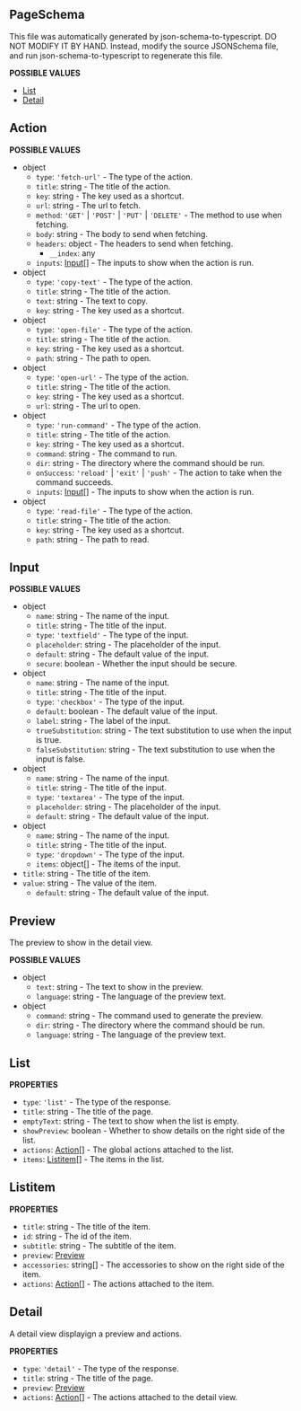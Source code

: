 ## PageSchema

This file was automatically generated by json-schema-to-typescript.
DO NOT MODIFY IT BY HAND. Instead, modify the source JSONSchema file,
and run json-schema-to-typescript to regenerate this file.

**POSSIBLE VALUES**

- [List](#list)
- [Detail](#detail)

## Action

**POSSIBLE VALUES**

- object
  - `type`: `'fetch-url'` - The type of the action.
  - `title`: string - The title of the action.
  - `key`: string - The key used as a shortcut.
  - `url`: string - The url to fetch.
  - `method`: `'GET'` | `'POST'` | `'PUT'` | `'DELETE'` - The method to use when fetching.
  - `body`: string - The body to send when fetching.
  - `headers`: object - The headers to send when fetching.
    - `__index`: any
  - `inputs`: [Input](#input)[] - The inputs to show when the action is run.
- object
  - `type`: `'copy-text'` - The type of the action.
  - `title`: string - The title of the action.
  - `text`: string - The text to copy.
  - `key`: string - The key used as a shortcut.
- object
  - `type`: `'open-file'` - The type of the action.
  - `title`: string - The title of the action.
  - `key`: string - The key used as a shortcut.
  - `path`: string - The path to open.
- object
  - `type`: `'open-url'` - The type of the action.
  - `title`: string - The title of the action.
  - `key`: string - The key used as a shortcut.
  - `url`: string - The url to open.
- object
  - `type`: `'run-command'` - The type of the action.
  - `title`: string - The title of the action.
  - `key`: string - The key used as a shortcut.
  - `command`: string - The command to run.
  - `dir`: string - The directory where the command should be run.
  - `onSuccess`: `'reload'` | `'exit'` | `'push'` - The action to take when the command succeeds.
  - `inputs`: [Input](#input)[] - The inputs to show when the action is run.
- object
  - `type`: `'read-file'` - The type of the action.
  - `title`: string - The title of the action.
  - `key`: string - The key used as a shortcut.
  - `path`: string - The path to read.

## Input

**POSSIBLE VALUES**

- object
  - `name`: string - The name of the input.
  - `title`: string - The title of the input.
  - `type`: `'textfield'` - The type of the input.
  - `placeholder`: string - The placeholder of the input.
  - `default`: string - The default value of the input.
  - `secure`: boolean - Whether the input should be secure.
- object
  - `name`: string - The name of the input.
  - `title`: string - The title of the input.
  - `type`: `'checkbox'` - The type of the input.
  - `default`: boolean - The default value of the input.
  - `label`: string - The label of the input.
  - `trueSubstitution`: string - The text substitution to use when the input is true.
  - `falseSubstitution`: string - The text substitution to use when the input is false.
- object
  - `name`: string - The name of the input.
  - `title`: string - The title of the input.
  - `type`: `'textarea'` - The type of the input.
  - `placeholder`: string - The placeholder of the input.
  - `default`: string - The default value of the input.
- object
  - `name`: string - The name of the input.
  - `title`: string - The title of the input.
  - `type`: `'dropdown'` - The type of the input.
  - `items`: object[] - The items of the input.
- `title`: string - The title of the item.
- `value`: string - The value of the item.
  - `default`: string - The default value of the input.

## Preview

The preview to show in the detail view.

**POSSIBLE VALUES**

- object
  - `text`: string - The text to show in the preview.
  - `language`: string - The language of the preview text.
- object
  - `command`: string - The command used to generate the preview.
  - `dir`: string - The directory where the command should be run.
  - `language`: string - The language of the preview text.

## List

**PROPERTIES**

- `type`: `'list'` - The type of the response.
- `title`: string - The title of the page.
- `emptyText`: string - The text to show when the list is empty.
- `showPreview`: boolean - Whether to show details on the right side of the list.
- `actions`: [Action](#action)[] - The global actions attached to the list.
- `items`: [Listitem](#listitem)[] - The items in the list.

## Listitem

**PROPERTIES**

- `title`: string - The title of the item.
- `id`: string - The id of the item.
- `subtitle`: string - The subtitle of the item.
- `preview`: [Preview](#preview)
- `accessories`: string[] - The accessories to show on the right side of the item.
- `actions`: [Action](#action)[] - The actions attached to the item.

## Detail

A detail view displayign a preview and actions.

**PROPERTIES**

- `type`: `'detail'` - The type of the response.
- `title`: string - The title of the page.
- `preview`: [Preview](#preview)
- `actions`: [Action](#action)[] - The actions attached to the detail view.